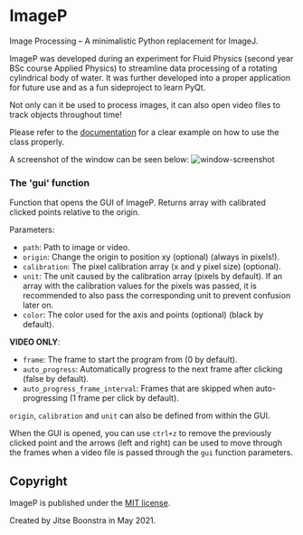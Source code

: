 # ImageP
 Image Processing – A minimalistic Python replacement for ImageJ.

ImageP was developed during an experiment for Fluid Physics (second year BSc course Applied Physics) to streamline data processing of a rotating cylindrical body of water. It was further developed into a proper application for future use and as a fun sideproject to learn PyQt.

Not only can it be used to process images, it can also open video files to track objects throughout time!

Please refer to the [documentation](https://github.com/JitseB/ImageP/blob/main/DOCUMENTATION.md) for a clear example on how to use the class properly.

A screenshot of the window can be seen below:
![window-screenshot](https://i.imgur.com/Pvk58Ff.png)

### The 'gui' function
Function that opens the GUI of ImageP. Returns array with calibrated clicked points relative to the origin.

Parameters:
- `path`: Path to image or video.
- `origin`: Change the origin to position xy (optional) (always in pixels!).
- `calibration`: The pixel calibration array (x and y pixel size) (optional).
- `unit`: The unit caused by the calibration array (pixels by default).
    If an array with the calibration values for the pixels was passed, it is recommended to also pass the corresponding unit to prevent confusion later on.
- `color`: The color used for the axis and points (optional) (black by default).

**VIDEO ONLY**:
- `frame`: The frame to start the program from (0 by default).
- `auto_progress`: Automatically progress to the next frame after clicking (false by default).
- `auto_progress_frame_interval`: Frames that are skipped when auto-progressing (1 frame per click by default).

`origin`, `calibration` and `unit` can also be defined from within the GUI.

When the GUI is opened, you can use `ctrl+z` to remove the previously clicked point and the arrows (left and right) can be used to move through the frames when a video file is passed through the `gui` function parameters.

## Copyright
ImageP is published under the [MIT license](https://github.com/JitseB/ImageP/blob/main/LICENSE.md).

Created by Jitse Boonstra in May 2021.
